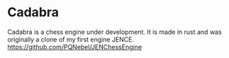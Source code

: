 # Cadabra

Cadabra is a chess engine under development. It is made in rust and was originally a clone of my first engine JENCE.\
https://github.com/PQNebel/JENChessEngine
